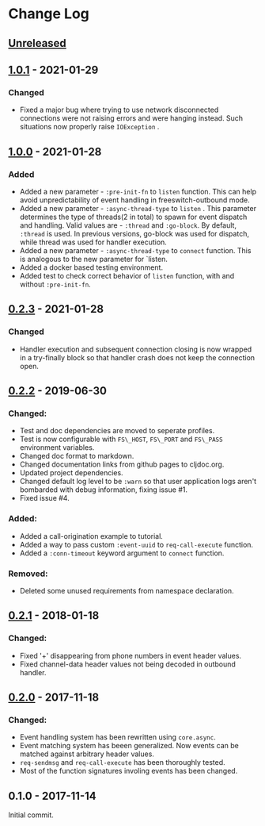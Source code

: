 # Change Log

## [Unreleased]

## [1.0.1] - 2021-01-29
### Changed
- Fixed a major bug where trying to use network disconnected
  connections were not raising errors and were hanging instead.
  Such situations now properly raise `IOException` .

## [1.0.0] - 2021-01-28

### Added
- Added a new parameter - `:pre-init-fn` to `listen` function.
  This can help avoid unpredictability of event handling in
  freeswitch-outbound mode.
- Added a new parameter - `:async-thread-type` to `listen` .
  This parameter determines the type of threads(2 in total) to
  spawn for event dispatch and handling. Valid values are -
  `:thread` and `:go-block`. By default, `:thread` is used.
  In previous versions, go-block was used for dispatch, while
  thread was used for handler execution.
- Added a new parameter - `:async-thread-type` to `connect`
  function. This is analogous to the new parameter for `listen.
- Added a docker based testing environment.
- Added test to check correct behavior of `listen` function,
  with and without `:pre-init-fn`.

## [0.2.3] - 2021-01-28

### Changed
- Handler execution and subsequent connection closing is now wrapped in a
  try-finally block so that handler crash does not keep the connection open.


## [0.2.2] - 2019-06-30

### Changed:
- Test and doc dependencies are moved to seperate profiles.
- Test is now configurable with `FS\_HOST`, `FS\_PORT` and `FS\_PASS` environment variables.
- Changed doc format to markdown.
- Changed documentation links from github pages to cljdoc.org.
- Updated project dependencies.
- Changed default log level to be `:warn` so that user application logs aren't bombarded with debug information,
  fixing issue #1.
- Fixed issue #4.

### Added:
- Added a call-origination example to tutorial.
- Added a way to pass custom `:event-uuid` to `req-call-execute` function.
- Added a `:conn-timeout` keyword argument to `connect` function.

### Removed:
- Deleted some unused requirements from namespace declaration.

## [0.2.1] - 2018-01-18

### Changed:

- Fixed '+' disappearing from phone numbers in event header values.
- Fixed channel-data header values not being decoded in outbound handler.

## [0.2.0] - 2017-11-18

### Changed:

- Event handling system has been rewritten using `core.async`.
- Event matching system has beeen generalized. Now events can be matched against arbitrary header values.
- `req-sendmsg` and `req-call-execute` has been thoroughly tested.
- Most of the function signatures involing events has been changed.

## 0.1.0 - 2017-11-14

Initial commit.

[1.0.1]: https://github.com/titonbarua/freeswitch-clj/compare/v1.0.0...v1.0.1
[1.0.0]: https://github.com/titonbarua/freeswitch-clj/compare/v0.2.3...v1.0.0
[0.2.3]: https://github.com/titonbarua/freeswitch-clj/compare/v0.2.2...v0.2.3
[0.2.2]: https://github.com/titonbarua/freeswitch-clj/compare/v0.2.1...v0.2.2
[0.2.1]: https://github.com/titonbarua/freeswitch-clj/compare/v0.2.0...v0.2.1
[0.2.0]: https://github.com/titonbarua/freeswitch-clj/compare/v0.1.0...v0.2.0
[unreleased]: https://github.com/titonbarua/freeswitch-clj/compare/v0.1.0...HEAD
